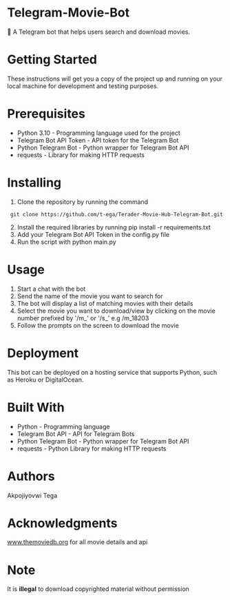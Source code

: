 # Telegram-Movie-Bot
🎥 A Telegram bot that helps users search and download movies.

# Getting Started
These instructions will get you a copy of the project up and running on your local machine for development and testing purposes.

# Prerequisites
- Python 3.10 - Programming language used for the project
- Telegram Bot API Token - API token for the Telegram Bot
- Python Telegram Bot - Python wrapper for Telegram Bot API
- requests - Library for making HTTP requests
# Installing
1. Clone the repository by running the command

```shell
 git clone https://github.com/t-ega/Terader-Movie-Hub-Telegram-Bot.git
```
2. Install the required libraries by running pip install -r requirements.txt
3. Add your Telegram Bot API Token in the config.py file
4. Run the script with python main.py

# Usage
1. Start a chat with the bot
2. Send the name of the movie you want to search for
3. The bot will display a list of matching movies with their details
4. Select the movie you want to download/view by clicking on the movie number prefixed by '/m_' or '/s_' e.g /m_18203
5. Follow the prompts on the screen to download the movie
# Deployment
This bot can be deployed on a hosting service that supports Python, such as Heroku or DigitalOcean.

# Built With
- Python - Programming language
- Telegram Bot API - API for Telegram Bots
- Python Telegram Bot - Python wrapper for Telegram Bot API
- requests - Python Library for making HTTP requests

# Authors
Akpojiyovwi Tega

# Acknowledgments
www.themoviedb.org for all movie details and api
# Note
It is **illegal** to download copyrighted material without permission
